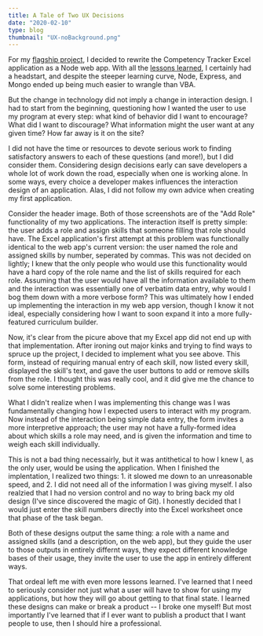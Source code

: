 ```yaml
---
title: A Tale of Two UX Decisions
date: "2020-02-10"
type: blog
thumbnail: "UX-noBackground.png"
---
```


For my [flagship project](/Competency%20Tracker/ "Competency Tracker"), I decided to rewrite the Competency Tracker Excel application as a Node web app. With all the [lessons learned](/Headaches/ "First App Headaches"), I certainly had a headstart, and despite the steeper learning curve, Node, Express, and Mongo ended up being much easier to wrangle than VBA.

But the change in technology did not imply a change in interaction design. I had to start from the beginning, questioning how I wanted the user to use my program at every step: what kind of behavior did I want to encourage? What did I want to discourage? What information might the user want at any given time? How far away is it on the site? 

I did not have the time or resources to devote serious work to finding satisfactory answers to each of these questions (and more!), but I did consider them. Considering design decisions early can save developers a whole lot of work down the road, especially when one is working alone. In some ways, every choice a developer makes influences the interaction design of an application. Alas, I did not follow my own advice when creating my first application.

Consider the header image. Both of those screenshots are of the "Add Role" functionality of my two applications. The interaction itself is pretty simple: the user adds a role and assign skills that someone filling that role should have. The Excel application's first attempt at this problem was functionally identical to the web app's current version: the user named the role and assigned skills by number, seperated by commas. This was not decided on lightly; I knew that the only people who would use this functionality would have a hard copy of the role name and the list of skills required for each role. Assuming that the user would have all the information available to them and the interaction was essentially one of verbatim data entry, why would I bog them down with a more verbose form? This was ultimately how I ended up implementing the interaction in my web app version, though I know it not ideal, especially considering how I want to soon expand it into a more fully-featured curriculum builder.

Now, it's clear from the picure above that my Excel app did not end up with that implementation. After ironing out major kinks and trying to find ways to spruce up the project, I decided to implement what you see above. This form, instead of requiring manual entry of each skill, now listed every skill, displayed the skill's text, and gave the user buttons to add or remove skills from the role. I thought this was really cool, and it did give me the chance to solve some interesting problems.

What I didn't realize when I was implementing this change was I was fundamentally changing how I expected users to interact with my program. Now instead of the interaction being simple data entry, the form invites a more interpretive approach; the user may not have a fully-formed idea about which skills a role may need, and is given the information and time to weigh each skill individually. 

This is not a bad thing necessairly, but it was antithetical to how I knew I, as the only user, would be using the application. When I finished the implentation, I realized two things: 1. it slowed me down to an unreasonable speed, and 2. I did not need all of the information I was giving myself. I also realzied that I had no version control and no way to bring back my old design (I've since discovered the magic of Git). I honestly decided that I would just enter the skill numbers  directly into the Excel worksheet once that phase of the task began.

Both of these designs output the same thing: a role with a name and assigned skills (and a description, on the web app), but they guide the user to those outputs in entirely differnt ways, they expect different knowledge bases of their usage, they invite the user to use the app in entirely different ways. 

That ordeal left me with even more lessons learned. I've learned that I need to seriously consider not just what a user will have to show for using my applications, but how they will go about getting to that final state. I learned these designs can make or break a product -- I broke one myself! But most importantly I've learned that if I ever want to publish a product that I want people to use, then I should hire a professional.